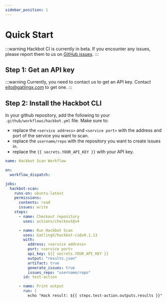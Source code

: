 ```yaml
---
sidebar_position: 1
---
```

# Quick Start


:::warning
Hackbot CI is currently in beta. If you encounter any issues, please report them to us on [GitHub issues](https://github.com/GatlingX/hackbot_ci/issues).
:::

## Step 1: Get an API key

:::warning
Currently, you need to contact us to get an API key. Contact eito@gatlingx.com to get one.
:::

## Step 2: Install the Hackbot CLI

In your github repository, add the following to your `.github/workflows/hackbot.yml` file. Make sure to:
- replace the `<service address>` and `<service port>` with the address and port of the service you want to scan.
- replace the `username/repo` with the repository you want to create issues in.
- replace the `{{ secrets.YOUR_API_KEY }}` with your API key.
```yaml title=".github/workflows/hackbot.yml"
name: Hackbot Scan Workflow

on:
  workflow_dispatch:

jobs:
  hackbot-scan:
    runs-on: ubuntu-latest
    permissions:
      contents: read
      issues: write
    steps:
      - name: Checkout repository
        uses: actions/checkout@v4

      - name: Run Hackbot Scan
        uses: GatlingX/hackbot-ci@v0.1.13
        with:
          address: <service address>
          port: <service port>
          api_key: ${{ secrets.YOUR_API_KEY }}
          output: "results.json"
          artifact: true
          generate_issues: true
          issues_repo: "username/repo"
        id: test-action

      - name: Print output
        run: |
          echo "Hack result: ${{ steps.test-action.outputs.results }}"  
```


